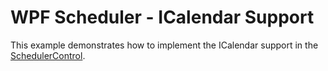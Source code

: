 # WPF Scheduler - ICalendar Support

This example demonstrates how to implement the ICalendar support in the <a href="https://docs.devexpress.com/WPF/114881/controls-and-libraries/scheduler">SchedulerControl</a>.
